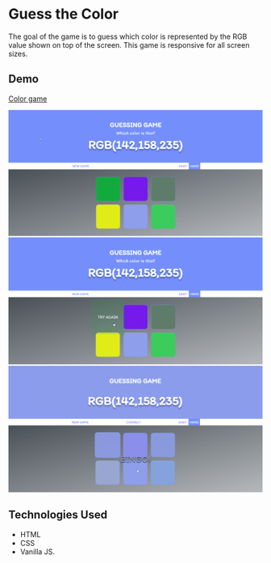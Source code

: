 # Guess the Color

The goal of the game is to guess which color is represented by the RGB value shown on top of the screen.
This game is responsive for all screen sizes.

## Demo

[Color game](https://guess-the-color-789.netlify.app/)

![Image](/screenshots/image1.png)
</br>
![Image](/screenshots/image2.png)
</br>
![Image](/screenshots/image3.png)

## Technologies Used

- HTML
- CSS
- Vanilla JS.
